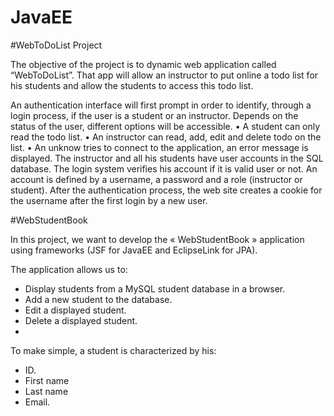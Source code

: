 # JavaEE

#WebToDoList Project

The objective of the project is to dynamic web application called “WebToDoList”. That app will allow an instructor to put online a todo list for his students and allow the students to access this todo list.

An authentication interface will first prompt in order to identify, through a login process, if the user is a student or an instructor. Depends on the status of the user, different options will be accessible.
• A student can only read the todo list.
• An instructor can read, add, edit and delete todo on the list.
• An unknow tries to connect to the application, an error message is displayed.
The instructor and all his students have user accounts in the SQL database. The login system verifies his account if it is valid user or not. An account is defined by a username, a password and a role (instructor or student). After the authentication process, the web site creates a cookie for the username after the first login by a new user.


#WebStudentBook

In this project, we want to develop the « WebStudentBook » application using frameworks (JSF for JavaEE and EclipseLink for JPA).

The application allows us to:
-	Display students from a MySQL student database in a browser.
-	Add a new student to the database.
-	Edit a displayed student.
-	Delete a displayed student.
-	
To make simple, a student is characterized by his:
-	ID.
-	First name
-	Last name
-	Email.
